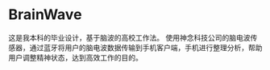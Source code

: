 # BrainWave
这是我本科的毕业设计，基于脑波的高校工作法。
使用神念科技公司的脑电波传感器，通过蓝牙将用户的脑电波数据传输到手机客户端，手机进行整理分析，帮助用户调整精神状态，达到高效工作的目的。
